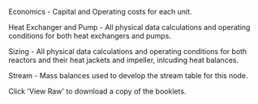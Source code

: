 Economics - Capital and Operating costs for each unit.


Heat Exchanger and Pump - All physical data calculations and operating conditions for both heat exchangers and pumps.


Sizing - All physical data calculations and operating conditions for both reactors and their heat jackets and impeller, inlcuding heat balances.


Stream - Mass balances used to develop the stream table for this node.


Click 'View Raw' to download a copy of the booklets.
